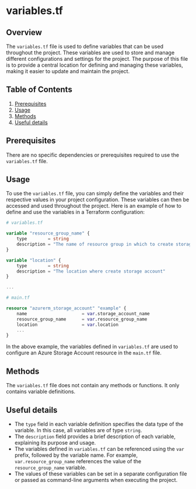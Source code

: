 # variables.tf
## Overview
The `variables.tf` file is used to define variables that can be used throughout the project. These variables are used to store and manage different configurations and settings for the project. The purpose of this file is to provide a central location for defining and managing these variables, making it easier to update and maintain the project.

## Table of Contents
1. [Prerequisites](#prerequisites)
2. [Usage](#usage)
3. [Methods](#methods)
4. [Useful details](#properties)

## Prerequisites
There are no specific dependencies or prerequisites required to use the `variables.tf` file.

## Usage
To use the `variables.tf` file, you can simply define the variables and their respective values in your project configuration. These variables can then be accessed and used throughout the project. Here is an example of how to define and use the variables in a Terraform configuration:

```terraform
# variables.tf

variable "resource_group_name" {
    type        = string
    description = "The name of resource group in which to create storage account"
}

variable "location" {
    type        = string
    description = "The location where create storage account"
}

...
```

```terraform
# main.tf

resource "azurerm_storage_account" "example" {
    name                     = var.storage_account_name
    resource_group_name      = var.resource_group_name
    location                 = var.location
    ...
}
```

In the above example, the variables defined in `variables.tf` are used to configure an Azure Storage Account resource in the `main.tf` file.

## Methods
The `variables.tf` file does not contain any methods or functions. It only contains variable definitions.

## Useful details
- The `type` field in each variable definition specifies the data type of the variable. In this case, all variables are of type `string`.
- The `description` field provides a brief description of each variable, explaining its purpose and usage.
- The variables defined in `variables.tf` can be referenced using the `var` prefix, followed by the variable name. For example, `var.resource_group_name` references the value of the `resource_group_name` variable.
- The values of these variables can be set in a separate configuration file or passed as command-line arguments when executing the project.